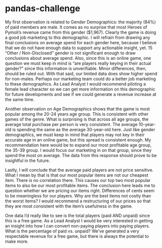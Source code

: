 # pandas-challenge

My first observation is related to Gender Demographics: the majority (84%) of paid members are male. It comes as no surprise that most Heroes of Pymoli’s revenue came from this gender ($1,967). Clearly the game is doing a good job marketing to this demographic. 
I will refrain from drawing any final conclusions on average spend for each gender here, because I believe that we do not have enough data to support any actionable insight, yet. 15 “Other / Non-Disclosed” gender is not significant enough to draw conclusions about average spend. Also, since this is an online game, one question we must keep in mind is “are players really keying in their actual gender?” since this information is unverifiable. Minor differences, then, should be ruled out.
With that said, our limited data does show higher spend for non-males. Perhaps our marketing team could do a better job marketing to these demographics. As Lead Analyst I would recommend piloting a female lead character so we can get more information on this demographic for future developments and see if we could generate a revenue increase at the same time.

Another observation on Age Demographics shows that the game is most popular among the 20-24 years age group. This is consistent with other games of the genre. What is surprising is that across all age groups, the average total purchase per person is very consistent. The average 10-year-old is spending the same as the average 30-year-old here. 
Just like gender demographics, we must keep in mind that players may not key in their accurate age in an online game, but this spread is consistent enough.
My recommendation here would be to expand our most profitable age group, the 35-39 group. I would focus our marketing in on that group, since they spend the most on average. The data from this response should prove to be insightful in the future.

Lastly, I will conclude that the average paid players are not price sensitive. What I mean by that is that our most popular items are not our cheapest item. There is no correlation there. This causes our top two most popular items to also be our most profitable items.
The conclusion here leads me to question whether we are pricing our items right. Differences of cents seem to be meaningless for our players. Why are the best items not costly than the worst items? I would recommend a restructuring of our prices so that they are most consistent with the item’s usefulness in the game.

One data I’d really like to see is the total players (paid AND unpaid) since this is a free game. As a Lead Analyst I would be very interested in getting an insight into how I can convert non-paying players into paying players. What is the percentage of paid vs. unpaid? We’ve generated a very respectable revenue for a free game, but there is always the potential to make more.

